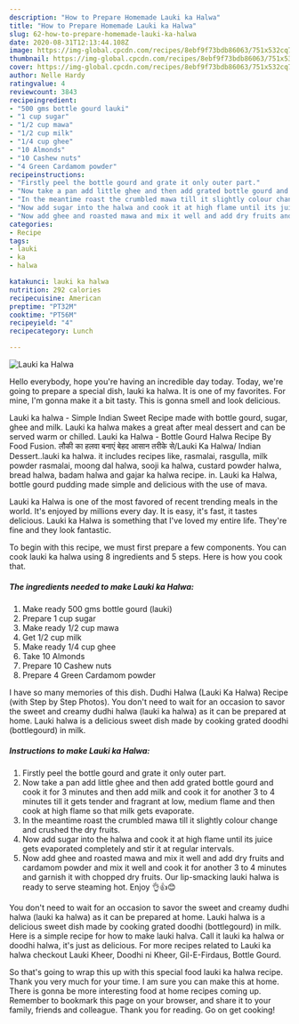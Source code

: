 ```yaml
---
description: "How to Prepare Homemade Lauki ka Halwa"
title: "How to Prepare Homemade Lauki ka Halwa"
slug: 62-how-to-prepare-homemade-lauki-ka-halwa
date: 2020-08-31T12:13:44.108Z
image: https://img-global.cpcdn.com/recipes/8ebf9f73bdb86063/751x532cq70/lauki-ka-halwa-recipe-main-photo.jpg
thumbnail: https://img-global.cpcdn.com/recipes/8ebf9f73bdb86063/751x532cq70/lauki-ka-halwa-recipe-main-photo.jpg
cover: https://img-global.cpcdn.com/recipes/8ebf9f73bdb86063/751x532cq70/lauki-ka-halwa-recipe-main-photo.jpg
author: Nelle Hardy
ratingvalue: 4
reviewcount: 3843
recipeingredient:
- "500 gms bottle gourd lauki"
- "1 cup sugar"
- "1/2 cup mawa"
- "1/2 cup milk"
- "1/4 cup ghee"
- "10 Almonds"
- "10 Cashew nuts"
- "4 Green Cardamom powder"
recipeinstructions:
- "Firstly peel the bottle gourd and grate it only outer part."
- "Now take a pan add little ghee and then add grated bottle gourd and cook it for 3 minutes and then add milk and cook it for another 3 to 4 minutes till it gets tender and fragrant at low, medium flame and then cook at high flame so that milk gets evaporate."
- "In the meantime roast the crumbled mawa till it slightly colour change and crushed the dry fruits."
- "Now add sugar into the halwa and cook it at high flame until its juice gets evaporated completely and stir it at regular intervals."
- "Now add ghee and roasted mawa and mix it well and add dry fruits and cardamom powder and mix it well and cook it for another 3 to 4 minutes and garnish it with chopped dry fruits. Our lip-smacking lauki halwa is ready to serve steaming hot. Enjoy 👌👍😊"
categories:
- Recipe
tags:
- lauki
- ka
- halwa

katakunci: lauki ka halwa 
nutrition: 292 calories
recipecuisine: American
preptime: "PT32M"
cooktime: "PT56M"
recipeyield: "4"
recipecategory: Lunch

---
```



![Lauki ka Halwa](https://img-global.cpcdn.com/recipes/8ebf9f73bdb86063/751x532cq70/lauki-ka-halwa-recipe-main-photo.jpg)

Hello everybody, hope you're having an incredible day today. Today, we're going to prepare a special dish, lauki ka halwa. It is one of my favorites. For mine, I'm gonna make it a bit tasty. This is gonna smell and look delicious.

Lauki ka halwa - Simple Indian Sweet Recipe made with bottle gourd, sugar, ghee and milk. Lauki ka halwa makes a great after meal dessert and can be served warm or chilled. Lauki ka Halwa - Bottle Gourd Halwa Recipe By Food Fusion. लौकी का हलवा बनाएं बेहद आसान तरीके से/Lauki Ka Halwa/ Indian Dessert..lauki ka halwa. it includes recipes like, rasmalai, rasgulla, milk powder rasmalai, moong dal halwa, sooji ka halwa, custard powder halwa, bread halwa, badam halwa and gajar ka halwa recipe. in. Lauki ka Halwa, bottle gourd pudding made simple and delicious with the use of mava.

Lauki ka Halwa is one of the most favored of recent trending meals in the world. It's enjoyed by millions every day. It is easy, it's fast, it tastes delicious. Lauki ka Halwa is something that I've loved my entire life. They're fine and they look fantastic.


To begin with this recipe, we must first prepare a few components. You can cook lauki ka halwa using 8 ingredients and 5 steps. Here is how you cook that.

<!--inarticleads1-->

##### The ingredients needed to make Lauki ka Halwa:

1. Make ready 500 gms bottle gourd (lauki)
1. Prepare 1 cup sugar
1. Make ready 1/2 cup mawa
1. Get 1/2 cup milk
1. Make ready 1/4 cup ghee
1. Take 10 Almonds
1. Prepare 10 Cashew nuts
1. Prepare 4 Green Cardamom powder


I have so many memories of this dish. Dudhi Halwa (Lauki Ka Halwa) Recipe (with Step by Step Photos). You don&#39;t need to wait for an occasion to savor the sweet and creamy dudhi halwa (lauki ka halwa) as it can be prepared at home. Lauki halwa is a delicious sweet dish made by cooking grated doodhi (bottlegourd) in milk. 

<!--inarticleads2-->

##### Instructions to make Lauki ka Halwa:

1. Firstly peel the bottle gourd and grate it only outer part.
1. Now take a pan add little ghee and then add grated bottle gourd and cook it for 3 minutes and then add milk and cook it for another 3 to 4 minutes till it gets tender and fragrant at low, medium flame and then cook at high flame so that milk gets evaporate.
1. In the meantime roast the crumbled mawa till it slightly colour change and crushed the dry fruits.
1. Now add sugar into the halwa and cook it at high flame until its juice gets evaporated completely and stir it at regular intervals.
1. Now add ghee and roasted mawa and mix it well and add dry fruits and cardamom powder and mix it well and cook it for another 3 to 4 minutes and garnish it with chopped dry fruits. Our lip-smacking lauki halwa is ready to serve steaming hot. Enjoy 👌👍😊


You don&#39;t need to wait for an occasion to savor the sweet and creamy dudhi halwa (lauki ka halwa) as it can be prepared at home. Lauki halwa is a delicious sweet dish made by cooking grated doodhi (bottlegourd) in milk. Here is a simple recipe for how to make lauki halva. Call it lauki ka halwa or doodhi halwa, it&#39;s just as delicious. For more recipes related to Lauki ka halwa checkout Lauki Kheer, Doodhi ni Kheer, Gil-E-Firdaus, Bottle Gourd. 

So that's going to wrap this up with this special food lauki ka halwa recipe. Thank you very much for your time. I am sure you can make this at home. There is gonna be more interesting food at home recipes coming up. Remember to bookmark this page on your browser, and share it to your family, friends and colleague. Thank you for reading. Go on get cooking!
